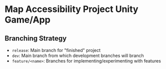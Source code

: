 # Map Accessibility Project Unity Game/App

## Branching Strategy

* `release`: Main branch for "finished" project
* `dev`: Main branch from which development branches will branch
* `feature/<name>`: Branches for implementing/experimenting with features
